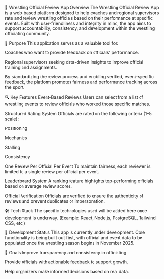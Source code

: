 🏅 Wrestling Official Review App
Overview
The Wrestling Official Review App is a web-based platform designed to help coaches and regional supervisors rate and review wrestling officials based on their performance at specific events. Built with user-friendliness and integrity in mind, the app aims to support accountability, consistency, and development within the wrestling officiating community.

🎯 Purpose
This application serves as a valuable tool for:

Coaches who want to provide feedback on officials' performance.

Regional supervisors seeking data-driven insights to improve official training and assignments.

By standardizing the review process and enabling verified, event-specific feedback, the platform promotes fairness and performance tracking across the sport.

🔍 Key Features
Event-Based Reviews
Users can select from a list of wrestling events to review officials who worked those specific matches.

Structured Rating System
Officials are rated on the following criteria (1–5 scale):

Positioning

Mechanics

Stalling

Consistency

One Review Per Official Per Event
To maintain fairness, each reviewer is limited to a single review per official per event.

Leaderboard System
A ranking feature highlights top-performing officials based on average review scores.

Official Verification
Officials are verified to ensure the authenticity of reviews and prevent duplicates or impersonation.

🛠️ Tech Stack
The specific technologies used will be added here once development is underway.
(Example: React, Node.js, PostgreSQL, Tailwind CSS, etc.)

🚧 Development Status
This app is currently under development. Core functionality is being built out first, with official and event data to be populated once the wrestling season begins in November 2025.

📌 Goals
Improve transparency and consistency in officiating.

Provide officials with actionable feedback to support growth.

Help organizers make informed decisions based on real data.

